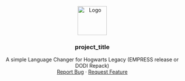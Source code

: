 <a name="readme-top"></a>

<!-- PROJECT LOGO -->
<br />
<div align="center">
  <a href="https://i.imgur.com/SiKr8e1.png">
    <img src="https://freepngimg.com/download/hat/107809-hat-sorting-potter-harry-free-png-hq.png" alt="Logo" width="80" height="80">
  </a>

<h3 align="center">project_title</h3>

  <p align="center">
    A simple Language Changer for Hogwarts Legacy (EMPRESS release or DODI Repack)
    <br />
    <a href="https://github.com/erassus/Hogwarts-Legacy-Language-Changer/issues">Report Bug</a>
    ·
    <a href="https://github.com/erassus/Hogwarts-Legacy-Language-Changer/issues">Request Feature</a>
  </p>
</div>

